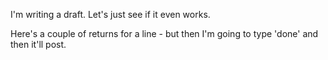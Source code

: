I'm writing a draft. Let's just see if it even works.

Here's a couple of returns for a line - but then I'm going to type 'done' and then it'll post.
